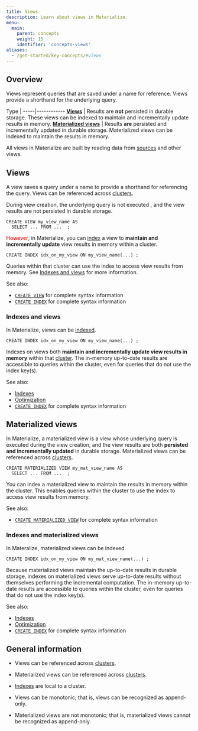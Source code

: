 ```yaml
---
title: Views
description: Learn about views in Materialize.
menu:
  main:
    parent: concepts
    weight: 15
    identifier: 'concepts-views'
aliases:
  - /get-started/key-concepts/#views
---
```


## Overview

Views represent queries that are saved under a name for reference. Views provide
a shorthand for the underlying query.

Type |
-----|------------
[**Views**](#views) | Results are **not** persisted in durable storage. These views can be indexed to maintain and incrementally update results in memory.
[**Materialized views**](#materialized-views) | Results **are** persisted and incrementally updated in durable storage. Materialized views can be indexed to maintain the results in memory.

All views in Materialize are built by reading data from
[sources](/concepts/sources) and other views.

## Views

A view saves a query under a name to provide a shorthand for referencing the
query. Views can be referenced across [clusters](/concepts/clusters/).

During view creation, the underlying query is not executed , and the view
results are not persisted in durable storage.

```mzsql
CREATE VIEW my_view_name AS
  SELECT ... FROM ...  ;
```

<red>However</red>, in Materialize, you can [index](/concepts/indexes/) a view
to **maintain and incrementally update** view results in memory within a
cluster.

```mzsql
CREATE INDEX idx_on_my_view ON my_view_name(...) ;
```

Queries within that cluster can use the index to access view results from
memory.  See [Indexes and views](#indexes-and-views) for more information.

See also:

- [`CREATE VIEW`](/sql/create-view)  for complete syntax information
- [`CREATE INDEX`](/sql/create-index/)  for complete syntax information

### Indexes and views

In Materialize, views can be [indexed](/concepts/indexes/).

```mzsql
CREATE INDEX idx_on_my_view ON my_view_name(...) ;
```

Indexes on views both **maintain and incrementally update view results in
memory** within that [cluster](/concepts/clusters/). The in-memory up-to-date
results are accessible to queries within the cluster, even for queries that do
not use the index key(s).

See also:

- [Indexes](/concepts/indexes)
- [Optimization](/transform-data/optimization)
- [`CREATE INDEX`](/sql/create-index/)  for complete syntax information

## Materialized views

In Materialize, a materialized view is a view whose underlying query is executed
during the view creation, and the view results are both **persisted and
incrementally updated** in durable storage. Materialized views can be referenced across [clusters](/concepts/clusters/).

```mzsql
CREATE MATERIALIZED VIEW my_mat_view_name AS
  SELECT ... FROM ...  ;
```

You can index a materialized view to maintain the results in memory
within the cluster. This enables queries within the cluster to use the index to
access view results from memory.


See also:

- [`CREATE MATERIALIZED VIEW`](/sql/create-materialized-view) for complete
  syntax information


### Indexes and materialized views

In Materalize, materialized views can be indexed.

```mzsql
CREATE INDEX idx_on_my_view ON my_mat_view_name(...) ;
```

Because materialized views maintain the up-to-date results in durable storage,
indexes on materialized views serve up-to-date results without themselves
performing the incremental computation. The in-memory up-to-date results are
accessible to queries within the cluster, even for queries that do not use the
index key(s).

See also:

- [Indexes](/concepts/indexes)
- [Optimization](/transform-data/optimization)
- [`CREATE INDEX`](/sql/create-index/)  for complete syntax information


## General information

- Views can be referenced across [clusters](/concepts/clusters/).

- Materialized views can be referenced across [clusters](/concepts/clusters/).

- [Indexes](/concepts/indexes) are local to a cluster.

- Views can be monotonic; that is, views can be recognized as append-only.

- Materialized views are not monotonic; that is, materialized views cannot be
  recognized as append-only.


<style>
red { color: Red; font-weight: 500; }
</style>
